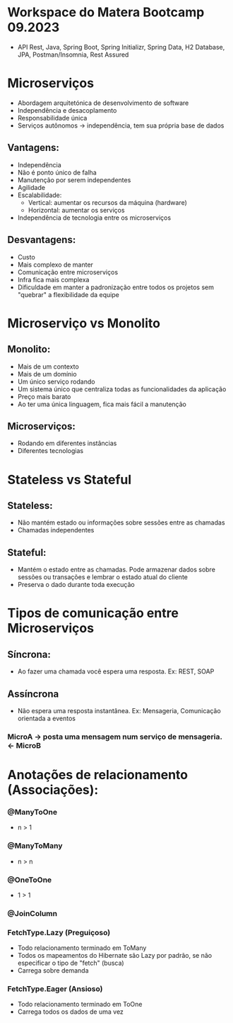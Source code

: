# Workspace do Matera Bootcamp 09.2023
- API Rest, Java, Spring Boot, Spring Initializr, Spring Data, H2 Database, JPA, Postman/Insomnia, Rest Assured


# Microserviços

- Abordagem arquitetónica de desenvolvimento de software
- Independência e desacoplamento
- Responsabilidade única
- Serviços autônomos -> independência, tem sua própria base de dados

## Vantagens:
- Independência
- Não é ponto único de falha
- Manutenção por serem independentes
- Agilidade
- Escalabilidade:
	- Vertical: aumentar os recursos da máquina (hardware)
	- Horizontal: aumentar os serviços
- Independência de tecnologia entre os microserviços

## Desvantagens:
- Custo
- Mais complexo de manter
- Comunicação entre microserviços
- Infra fica mais complexa
- Dificuldade em manter a padronização entre todos os projetos sem "quebrar" a flexibilidade da equipe


# Microserviço vs Monolito

## Monolito:
- Mais de um contexto
- Mais de um domínio
- Um único serviço rodando
- Um sistema único que centraliza todas as funcionalidades da aplicação
- Preço mais barato
- Ao ter uma única linguagem, fica mais fácil a manutenção

## Microserviços:
- Rodando em diferentes instâncias
- Diferentes tecnologias


# Stateless vs Stateful

## Stateless:
- Não mantém estado ou informações sobre sessões entre as chamadas
- Chamadas independentes

## Stateful:
- Mantém o estado entre as chamadas. Pode armazenar dados sobre sessões ou transações e lembrar o estado atual do cliente
- Preserva o dado durante toda execução


# Tipos de comunicação entre Microserviços

## Síncrona:
- Ao fazer uma chamada você espera uma resposta. Ex: REST, SOAP

## Assíncrona
- Não espera uma resposta instantânea. Ex: Mensageria, Comunicação orientada a eventos


### MicroA -> posta uma mensagem num serviço de mensageria. <- MicroB


# Anotações de relacionamento (Associações):

### @ManyToOne
- n > 1

### @ManyToMany
- n > n

### @OneToOne
- 1 > 1

### @JoinColumn

### FetchType.Lazy (Preguiçoso)
- Todo relacionamento terminado em ToMany
- Todos os mapeamentos do Hibernate são Lazy por padrão, se não especificar o tipo de "fetch" (busca)
- Carrega sobre demanda

### FetchType.Eager (Ansioso)
- Todo relacionamento terminado em ToOne
- Carrega todos os dados de uma vez
